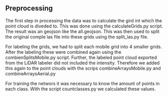 ## Preprocessing

The first step in processing the data was to calculate the gird int which the point cloud is diveded to. This was done using the calculateGrids.py script. The result was an geojson like the all.geojson. This was then used to split the original comple las file into these grids using the split_las.py file. 

For labeling the grids, we had to split each mobile grid into 4 smaller grids. After the labeling these were combined again using the combienSplitsMobile.py script. Further, the labeled point cloud exported from the LiDAR labeler did not included the intensity. Therefore we added this again to the point clouds with the scrips combineArraysMobile.py and combineArraysAerial.py 

For training the networs it was necessary to know the amount of points in each class. With the script countclasses.py we calculated these values.
